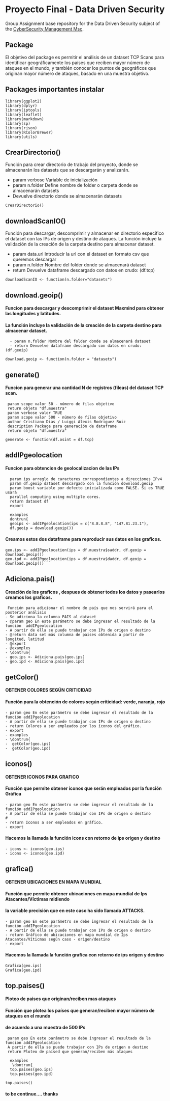 # Proyecto Final - Data Driven Security

Group Assignment base repository for the Data Driven Security subject of the [CyberSecurity Management Msc](https://www.talent.upc.edu/ing/professionals/presentacio/codi/221101/cybersecurity-management/).

## Package

El objetivo del package es permitir el análisis de un dataset TCP Scans para identificar geográficamente los países que reciben mayor número de ataques en el mundo, y también conocer los puntos de geográficos que originan mayor número de ataques, basado en una muestra objetivo.

## Packages importantes instalar 

```
library(ggplot2)
library(dplyr)
library(iptools)
library(leaflet)
library(markdown)
library(sp)
library(rjson)
library(RColorBrewer)
library(utils)
```


## CrearDirectorio()

Función para crear directorio de trabajo del proyecto, donde se almacenarán los datasets que se descargarán y analizarán.
  
  - param verbose Variable de inicialización
  - param n.folder Define nombre de folder o carpeta donde se almacenarán datasets
  - Devuelve directorio donde se almacenarán datasets

```  
CrearDirectorio()
```

## downloadScanIO()
Función para descargar, descomprimir y almacenar en directorio específico el dataset con las IPs de origen y destino de ataques.
La función incluye la validación de la creación de la carpeta destino para almacenar dataset.

  - param data.url Introducir la url con el dataset en formato csv que queremos descargar
  - param n.folder Nombre del folder donde se almacenará dataset
  - return Devuelve dataframe descargado con datos en crudo: (df.tcp)

```  
downloadScanIO <- function(n.folder="datasets")
```

## download.geoip()

#### Funcion para descargar y descomprimir el dataset Maxmind para obtener las longitudes y latitudes.
#### La función incluye la validación de la creación de la carpeta destino para almacenar dataset.

```
  - param n.folder Nombre del folder donde se almacenará dataset
  - return Devuelve dataframe descargado con datos en crudo: (df.geoip)
```  

```  
download.geoip <- function(n.folder = "datasets")
```


## generate()

#### Funcion para generar una cantidad N de registros (fileas) del dataset TCP scan. 
```
 param scope valor 50 - número de filas objetivo
 return objeto "df.muestra"
 param verbose valor TRUE
 param scope valor 500 - número de filas objetivo
 author Cristiano Dias / Luiggi Alexis Rodriguez Ruiz
 description Package para generación de dataframe
 return objeto "df.muestra"
```

```
generate <- function(df.osint = df.tcp)
```

## addIPgeolocation

#### Funcion para obtencion de geolocalizacion de las IPs

```
  param ips arreglo de caracteres correspondientes a direcciones IPv4
  param df.geoip dataset descargado con la función download.geoip
  param boost variable por defecto inicializada como FALSE. Si es TRUE usará
  parallel computing using multiple cores.
  return dataset df
  export
 
  examples
  dontrun{
  geoips <- addIPgeolocation(ips = c("8.8.8.8", "147.81.23.1"),
  df.geoip = download.geoip())
```
#### Creamos estos dos dataframe para reproducir sus datos en los graficos.

```
geo.ips <- addIPgeolocation(ips = df.muestra$saddr, df.geoip = download.geoip())
geo.ipd <- addIPgeolocation(ips = df.muestra$daddr, df.geoip = download.geoip())```
```

##  Adiciona.pais()

#### Creación de los graficos , despues de obtener todos los datos y pasearlos creamos los graficos.

```
 Función para adicionar el nombre de país que nos servirá para el posterior análisis
- Se adiciona la columna PAIS al dataset
- @param geo En este parámetro se debe ingresar el resultado de la función  addIPgeolocation
- A partir de ella se puede trabajar con IPs de origen o destino
- @return data set más columna de paises obtenida a partir de longitud, latitud
- @export
- @examples
- \dontrun{
- geo.ips <- Adiciona.pais(geo.ips)
- geo.ipd <- Adiciona.pais(geo.ipd)
```

##  getColor()
####  OBTENER COLORES SEGÚN CRITICIDAD

#### Función para la obtención de colores según criticidad: verde, naranja, rojo
```
- param geo En este parámetro se debe ingresar el resultado de la función addIPgeolocation
- A partir de ella se puede trabajar con IPs de origen o destino
- return Colores a ser empleados por los íconos del gráfico.
- export
- examples
- \dontrun{
-  getColor(geo.ips)
-  getColor(geo.ipd)
```


## iconos()
#### OBTENER ICONOS PARA GRAFICO
#### Función que permite obtener iconos que serán empleados por la función Gráfica

```
- param geo En este parámetro se debe ingresar el resultado de la función addIPgeolocation
- A partir de ella se puede trabajar con IPs de origen o destino
#
- return Iconos a ser empleados en gráfico.
- export
```
#### Hacemos la llamada la función icons con retorno de ips origen y destino

```
- icons <- iconos(geo.ips)
- icons <- iconos(geo.ipd)
```

## grafica()

#### OBTENER UBICACIONES EN MAPA MUNDIAL
#### Función que permite obtener ubicaciones en mapa mundial de Ips Atacantes/Víctimas midiendo
#### la variable precisión que en este caso ha sido llamada ATTACKS.

```
- param geo En este parámetro se debe ingresar el resultado de la función addIPgeolocation
- A partir de ella se puede trabajar con IPs de origen o destino
- return Gráfico de ubicaciones en mapa mundial de Ips Atacantes/Víticmas según caso - origen/destino
- export
```

#### Hacemos la llamada la función grafica con retorno de ips origen y destino

```
Grafica(geo.ips)
Grafica(geo.ipd)
```

## top.paises()

#### Ploteo de paises que originan/reciben mas ataques
#### Función que plotea los países que generan/reciben mayor número de ataques en el mundo
#### de acuerdo a una muestra de 500 IPs

```
 param geo En este parámetro se debe ingresar el resultado de la función addIPgeolocation
 A partir de ella se puede trabajar con IPs de origen o destino
 return Ploteo de paísed que generan/reciben más ataques

  examples
   \dontrun{
  top.paises(geo.ips)
  top.paises(geo.ipd)

top.paises()
```
#### to be continue.... thanks
